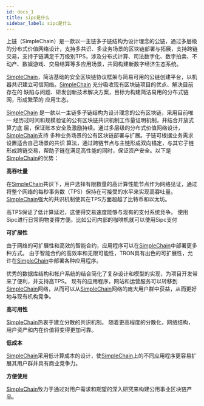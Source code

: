 ```yaml
---
id: docs_1
title: sipc是什么
sidebar_label: sipc是什么
---
```


上链（SimpleChain）是一款以一主链多子链结构为设计理念的公链，通过多层级的分布式价值网络设计，支持多共识、多业务场景的区块链部署与拓展，支持跨链交易，支持子链满足千万级别TPS，涉及分布式计算、司法数字化、数字拍卖、不动产、数娱游戏、交易结算等多应用场景，共同构建新数字经济生态系统。

[SimpleChain](https://www.simplechain.com/)，简洁基础的安全区块链协议框架与简易可用的公链创建平台，以机器共识建立可信网络。[SimpleChain](https://www.simplechain.com/) 充分吸收现有区块链项目的优点、解决目前存在的 缺陷与问题、研发创新技术解决方案，目标为构建简洁易用的分布式链网，形成繁荣的 应用生态。

[SimpleChain](https://www.simplechain.com/) 是一款以一主链多子链结构为设计理念的公有区块链，采用目前唯一
经历过时间和规模验证的公有区块链共识机制工作量证明机制，并结合开放式算力底 层，保证账本安全及激励持续。通过多层级的分布式价值网络设计，[SimpleChain](https://www.simplechain.com/)支持 多种业务场景的公有区块链部署与扩展。子链可根据业务需求设置适合自己场景的共识 算法，通过跨链节点与主链形成双向锚定，与其它子链形成跨链交易，帮助子链在满足高性能的同时，保证资产安全。以下是[SimpleChain](https://www.simplechain.com/)的优势：

**高吞吐量**

在[SimpleChain](https://www.simplechain.com/)共识下，用户选择有限数量的高计算性能节点作为网络见证，通过将整个网络的每秒事务数（TPS）保持在可接受的水平来实现高吞吐量。 [SimpleChain](https://www.simplechain.com/)强大的共识机制使其在TPS方面超越了比特币和以太坊。

高TPS保证了低计算延迟，这使得交易速度能够与现有的支付系统竞争。 使用Sipc进行日常购物变得方便。比如公司内部的咖啡机就可以使用Sipc支付

**可扩展性**

由于网络的可扩展性和高效的智能合约，应用程序可以在[SimpleChain](https://www.simplechain.com/)中部署更多种方式。 由于智能合约的高效率和无限可能性，TRON具有出色的可扩展性，允许在[SimpleChain](https://www.simplechain.com/)中部署各种应用程序。

优秀的数据库结构和帐户系统的结合简化了复杂设计和模型的实现，为项目开发带来了便利，并支持高TPS。 现有的应用程序，网站和运营服务可以转移到[SimpleChain](https://www.simplechain.com/)网络，从而可以从[SimpleChain](https://www.simplechain.com/)网络的庞大用户群中获益，从而更好地与现有机构竞争。

**高可用性**

[SimpleChain](https://www.simplechain.com/)热衷于建立分散的共识机制。 随着更高程度的分散化，网络结构，用户资产和内在价值将变得更加可靠。

**低成本**

[SimpleChain](https://www.simplechain.com/)采用低计算成本的设计，使[SimpleChain](https://www.simplechain.com/)上的不同应用程序更容易扩展其用户群并具有商业竞争力。

**方便使用**

[SimpleChain](https://www.simplechain.com/)致力于通过对用户需求和期望的深入研究来构建公用事业区块链产品。








